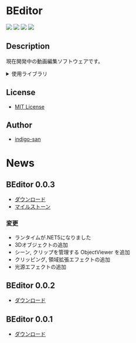 # BEditor

![](https://img.shields.io/github/issues/indigo-san/BEditor?style=flat-square&logo=appveyor)
![](https://img.shields.io/github/forks/indigo-san/BEditor?style=flat-square&logo=appveyor)
![](https://img.shields.io/github/stars/indigo-san/BEditor?style=flat-square&logo=appveyor)
![](https://img.shields.io/github/license/indigo-san/BEditor?style=flat-square&logo=appveyor)

## Description
現在開発中の動画編集ソフトウェアです。

<details>
<summary>使用ライブラリ</summary>

## 使用ライブラリ
* [.NET runtime](https://github.com/dotnet/runtime)

### BEditor.Core
* [OpenTK](https://github.com/opentk/opentk)
* [System.Reactive](https://github.com/dotnet/reactive)

### BEditor.Media
* [FFmpeg.AutoGen](https://github.com/Ruslan-B/FFmpeg.AutoGen)
* [NAudio](https://github.com/naudio/NAudio)

### BEditor.Drawing
* [SkiaSharp](https://github.com/mono/SkiaSharp)

### BEditor.Settings

</details>

## License

* [MIT License](https://github.com/indigo-san/BEditor/blob/main/LICENSE)

## Author

* [indigo-san](https://github.com/indigo-san)

# News

## BEditor 0.0.3

* [ダウンロード](https://github.com/indigo-san/BEditor/releases/tag/v0.0.3-alpha)
* [マイルストーン](https://github.com/indigo-san/BEditor/milestone/1)

### 変更

* ランタイムが.NET5になりました
* 3Dオブジェクトの追加
* シーン, クリップを管理する ObjectViewer を追加
* クリッピング, 領域拡張エフェクトの追加
* 光源エフェクトの追加


## BEditor 0.0.2

* [ダウンロード](https://drive.google.com/file/d/15BZabYO3jz_bGCnBT3IyMnxiJWHLAb-o/view?usp=sharing)

## BEditor 0.0.1

* [ダウンロード](https://drive.google.com/file/d/19w8gj_la7JAaCQjlEVldbbpos9xyMjrL/view?usp=sharing)
